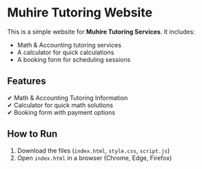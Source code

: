 # Muhire Tutoring Website
This is a simple website for **Muhire Tutoring Services**. It includes:
- Math & Accounting tutoring services
- A calculator for quick calculations
- A booking form for scheduling sessions

## Features
✔ Math & Accounting Tutoring Information  
✔ Calculator for quick math solutions  
✔ Booking form with payment options  

## How to Run
1. Download the files (`index.html`, `style.css`, `script.js`)
2. Open `index.html` in a browser (Chrome, Edge, Firefox)
